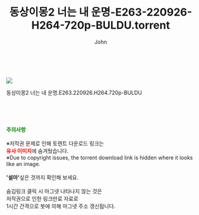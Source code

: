 ﻿---
layout: post
title:  "    동상이몽2 너는 내 운명-E263-220926-H264-720p-BULDU.torrent"
author: John
categories: [ TV ]
tags: [  ]
image: https://torrentrj55.com/uploadfile/full/c1a7a040a2c1e2a52cba825f2b1ac686ca45ed2b.jpg 
description: "    동상이몽2 너는 내 운명-E263-220926-H264-720p-BULDU torrent 정보 공유"
toc: true
toc_sticky: true
---

<br>
<p><img src="https://torrentrj55.com/uploadfile/full/c1a7a040a2c1e2a52cba825f2b1ac686ca45ed2b.jpg"/></p>
 동상이몽2 너는 내 운명.E263.220926.H264.720p-BULDU  
    
<br><br><br>
<p data-ke-size="size16"><b><span style="color: green;">주의사항</span></b><br /><br />※저작권 문제로 인해 토렌트 다운로드 링크는<br /><b><span style="color: red;">유사 이미지</span></b>에 숨겨뒀습니다.<br />※Due to copyright issues, the torrent download link is hidden where it looks like an image.<br /><br /><b>'설마'</b>싶은 것까지 확인해 보세요.<br /><br />숨김링크 클릭 시 마그넷 나타나지 않는 것은<br />저작권으로 인한 링크만료 자료로<br />1시간 간격으로 봇에 의해 마그넷 주소 갱신됩니다.</p>
